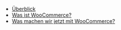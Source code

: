 
  - [Überblick](./00_teaser.md) 
  - [Was ist WooCommerce?](./01_what_is_woocommerce.md) 
  - [Was machen wir jetzt mit WooCommerce?](./02_how_we_use_this.md) 
